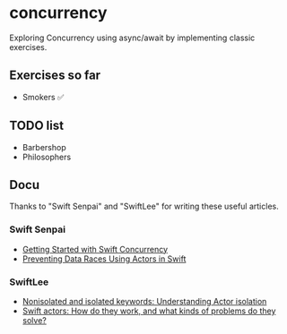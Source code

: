# concurrency

Exploring Concurrency using async/await by implementing classic exercises.

## Exercises so far

- Smokers ✅

## TODO list

- Barbershop
- Philosophers

## Docu

Thanks to "Swift Senpai" and "SwiftLee" for writing these useful articles.

### Swift Senpai

- [Getting Started with Swift Concurrency](https://swiftsenpai.com/swift/swift-concurrency-get-started/)
- [Preventing Data Races Using Actors in Swift](https://swiftsenpai.com/swift/actor-prevent-data-race/)

### SwiftLee

- [Nonisolated and isolated keywords: Understanding Actor isolation](https://www.avanderlee.com/swift/nonisolated-isolated/)
- [Swift actors: How do they work, and what kinds of problems do they solve?](https://www.swiftbysundell.com/articles/swift-actors/)
